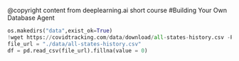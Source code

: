 @copyright content from deeplearning.ai short course #Building Your Own Database Agent

```PYTHON
os.makedirs("data",exist_ok=True)
!wget https://covidtracking.com/data/download/all-states-history.csv -P ./data/
file_url = "./data/all-states-history.csv"
df = pd.read_csv(file_url).fillna(value = 0)
```